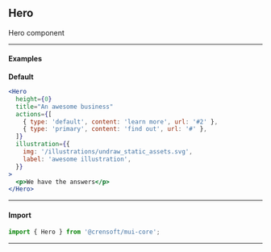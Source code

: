 ## Hero

Hero component

---

#### Examples

**Default**

```jsx { "props": { }}
<Hero
  height={0}
  title="An awesome business"
  actions={[
    { type: 'default', content: 'learn more', url: '#2' },
    { type: 'primary', content: 'find out', url: '#' },
  ]}
  illustration={{
    img: '/illustrations/undraw_static_assets.svg',
    label: 'awesome illustration',
  }}
>
  <p>We have the answers</p>
</Hero>
```

---

#### Import

```jsx static
import { Hero } from '@crensoft/mui-core';
```

---
